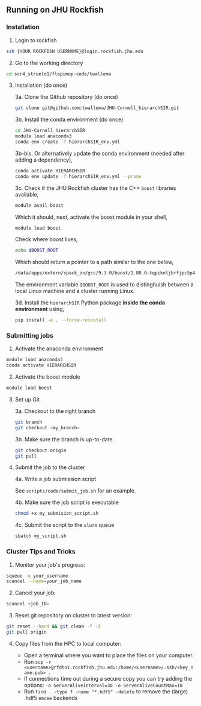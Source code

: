 ## Running on JHU Rockfish

### Installation 

1. Login to rockfish

```bash
ssh {YOUR ROCKFISH USERNAME}@login.rockfish.jhu.edu
```

2. Go to the working directory

```bash
cd scr4_struelo1/flepimop-code/twallema
```

3. Installation (do once)

    3a. Clone the Github repository (do once)

    ```bash
    git clone git@github.com:twallema/JHU-Cornell_hierarchSIR.git
    ```

    3b. Install the conda environment (do once)

    ```bash
    cd JHU-Cornell_hierarchSIR
    module load anaconda3
    conda env create -f hierarchSIR_env.yml
    ```

    3b-bis. Or alternatively update the conda environment (needed after adding a dependency),

    ```bash
    conda activate HIERARCHSIR
    conda env update -f hierarchSIR_env.yml --prune
    ```

    3c. Check if the JHU Rockfish cluster has the C++ `boost` libraries available,

    ```bash
    module avail boost
    ```

    Which it should, next, activate the boost module in your shell,

    ```bash
    module load boost
    ```

    Check where boost lives,

    ```bash
    echo $BOOST_ROOT
    ```

    Which should return a pointer to a path similar to the one below,

    ```bash
    /data/apps/extern/spack_on/gcc/9.3.0/boost/1.80.0-tqpiknljbrfjpc5p4axtn67oo74gitiu
    ```

    The environment variable `$BOOST_ROOT` is used to distinghuish between a local Linux machine and a cluster running Linux.

    3d. Install the `hierarchSIR` Python package **inside the conda environment** using,

    ```bash
    pip install -e . --force-reinstall
    ```

### Submitting jobs

1. Activate the anaconda environment

```bash
module load anaconda3
conda activate HIERARCHSIR
```

2. Activate the boost module

```bash
module load boost
```

3. Set up Git

    3a. Checkout to the right branch

    ```bash
    git branch 
    git checkout <my_branch>
    ```

    3b. Make sure the branch is up-to-date.

    ```bash
    git checkout origin
    git pull
    ```

4. Submit the job to the cluster

    4a. Write a job submission script

    See `scripts/code/submit_job.sh` for an example.

    4b. Make sure the job script is executable

    ```bash
    chmod +x my_submision_script.sh
    ```

    4c. Submit the script to the `slurm` queue

    ```bash
    sbatch my_script.sh
    ```

### Cluster Tips and Tricks

1. Monitor your job's progress:

```bash
squeue -u your_username
scancel --name=your_job_name
```

2. Cancel your job:

```bash
scancel <job_ID>
```

3. Reset git repository on cluster to latest version:

```bash
git reset --hard && git clean -f -d
git pull origin
```

4. Copy files from the HPC to local computer:

    - Open a terminal where you want to place the files on your computer.
    - Run ```scp -r <username>@rfdtn1.rockfish.jhu.edu:/home/<username>/.ssh/<key_name.pub> .```
    - If connections time out during a secure copy you can try adding the options: ```-o ServerAliveInterval=30 -o ServerAliveCountMax=10```
    - Run ```find . -type f -name "*.hdf5" -delete``` to remove the (large) .hdf5 `emcee` backends

    
